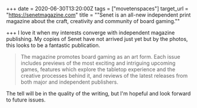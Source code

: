 +++
date = 2020-06-30T13:20:00Z
tags = ["movetenspaces"]
target_url = "https://senetmagazine.com"
title = "\"Senet is an all-new independent print magazine about the craft, creativity and community of board gaming.\""

+++
I love it when my interests converge with independent magazine publishing. My copies of Senet have not arrived just yet but by the photos, this looks to be a fantastic publication. 

> The magazine promotes board gaming as an art form. Each issue includes previews of the most exciting and intriguing upcoming games, features which explore the tabletop experience and the creative processes behind it, and reviews of the latest releases from both major and independent publishers.

The tell will be in the quality of the writing, but I'm hopeful and look forward to future issues.